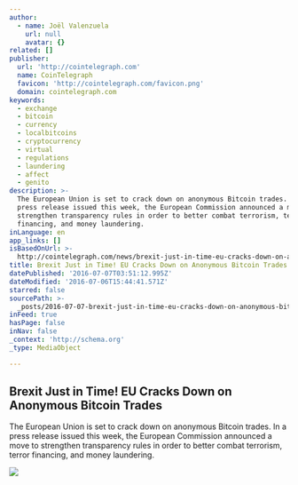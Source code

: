 ```yaml
---
author:
  - name: Joël Valenzuela
    url: null
    avatar: {}
related: []
publisher:
  url: 'http://cointelegraph.com'
  name: CoinTelegraph
  favicon: 'http://cointelegraph.com/favicon.png'
  domain: cointelegraph.com
keywords:
  - exchange
  - bitcoin
  - currency
  - localbitcoins
  - cryptocurrency
  - virtual
  - regulations
  - laundering
  - affect
  - genito
description: >-
  The European Union is set to crack down on anonymous Bitcoin trades. In a
  press release issued this week, the European Commission announced a move to
  strengthen transparency rules in order to better combat terrorism, terror
  financing, and money laundering.
inLanguage: en
app_links: []
isBasedOnUrl: >-
  http://cointelegraph.com/news/brexit-just-in-time-eu-cracks-down-on-anonymous-bitcoin-trades
title: Brexit Just in Time! EU Cracks Down on Anonymous Bitcoin Trades
datePublished: '2016-07-07T03:51:12.995Z'
dateModified: '2016-07-06T15:44:41.571Z'
starred: false
sourcePath: >-
  _posts/2016-07-07-brexit-just-in-time-eu-cracks-down-on-anonymous-bitcoin-tra.md
inFeed: true
hasPage: false
inNav: false
_context: 'http://schema.org'
_type: MediaObject

---
```

<article style=""><h1>Brexit Just in Time! EU Cracks Down on Anonymous Bitcoin Trades</h1><p>The European Union is set to crack down on anonymous Bitcoin trades. In a press release issued this week, the European Commission announced a move to strengthen transparency rules in order to better combat terrorism, terror financing, and money laundering.</p><img src="https://cointelegraph.com/images/725_aHR0cDovL2NvaW50ZWxlZ3JhcGguY29tL3N0b3JhZ2UvdXBsb2Fkcy92aWV3LzkyZTY1YjRmMDgzY2ZiZmFhOGI5NTZlNzljZGQ4ZjJhLmpwZw==.jpg" /></article>